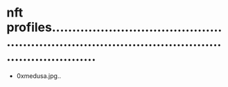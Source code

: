# nft profiles.....................................................................................................................
- 0xmedusa.jpg..
